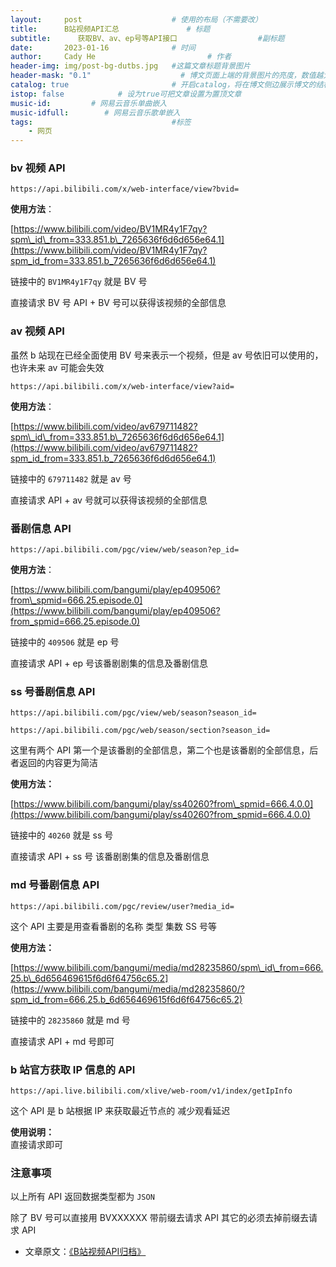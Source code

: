 ```yaml
---
layout:     post   				    # 使用的布局（不需要改）
title:      B站视频API汇总 				# 标题 
subtitle:      获取BV、av、ep号等API接口                  #副标题
date:       2023-01-16 				# 时间
author:     Cady He 						# 作者
header-img: img/post-bg-dutbs.jpg 	#这篇文章标题背景图片
header-mask: "0.1"                    # 博文页面上端的背景图片的亮度，数值越大越黑暗
catalog: true 						# 开启catalog，将在博文侧边展示博文的结构
istop: false            # 设为true可把文章设置为置顶文章
music-id:         # 网易云音乐单曲嵌入
music-idfull:        # 网易云音乐歌单嵌入
tags:								#标签
    - 网页
---
```





### bv 视频 API

`https://api.bilibili.com/x/web-interface/view?bvid=`

**使用方法**：

[https://www.bilibili.com/video/BV1MR4y1F7qy?spm\_id\_from=333.851.b\_7265636f6d6d656e64.1](https://www.bilibili.com/video/BV1MR4y1F7qy?spm_id_from=333.851.b_7265636f6d6d656e64.1)

链接中的 `BV1MR4y1F7qy` 就是 BV 号

直接请求 BV 号 API + BV 号可以获得该视频的全部信息

### av 视频 API

虽然 b 站现在已经全面使用 BV 号来表示一个视频，但是 av 号依旧可以使用的，也许未来 av 可能会失效

`https://api.bilibili.com/x/web-interface/view?aid=`

**使用方法**：

[https://www.bilibili.com/video/av679711482?spm\_id\_from=333.851.b\_7265636f6d6d656e64.1](https://www.bilibili.com/video/av679711482?spm_id_from=333.851.b_7265636f6d6d656e64.1)

链接中的 `679711482` 就是 av 号

直接请求 API + av 号就可以获得该视频的全部信息

### **番剧信息 API**

`https://api.bilibili.com/pgc/view/web/season?ep_id=`

**使用方法**：

[https://www.bilibili.com/bangumi/play/ep409506?from\_spmid=666.25.episode.0](https://www.bilibili.com/bangumi/play/ep409506?from_spmid=666.25.episode.0)

链接中的 `409506` 就是 ep 号

直接请求 API + ep 号该番剧剧集的信息及番剧信息

### ss 号番剧信息 API

`https://api.bilibili.com/pgc/view/web/season?season_id=`

`https://api.bilibili.com/pgc/web/season/section?season_id=`

这里有两个 API 第一个是该番剧的全部信息，第二个也是该番剧的全部信息，后者返回的内容更为简洁

**使用方法：**

[https://www.bilibili.com/bangumi/play/ss40260?from\_spmid=666.4.0.0](https://www.bilibili.com/bangumi/play/ss40260?from_spmid=666.4.0.0)

链接中的 `40260` 就是 ss 号

直接请求 API + ss 号 该番剧剧集的信息及番剧信息

### md 号番剧信息 API

`https://api.bilibili.com/pgc/review/user?media_id=`

这个 API 主要是用查看番剧的名称 类型 集数 SS 号等

**使用方法：**

[https://www.bilibili.com/bangumi/media/md28235860/spm\_id\_from=666.25.b\_6d656469615f6d6f64756c65.2](https://www.bilibili.com/bangumi/media/md28235860/?spm_id_from=666.25.b_6d656469615f6d6f64756c65.2)

链接中的 `28235860` 就是 md 号

直接请求 API + md 号即可

### b 站官方获取 IP 信息的 API

`https://api.live.bilibili.com/xlive/web-room/v1/index/getIpInfo`

这个 API 是 b 站根据 IP 来获取最近节点的 减少观看延迟

**使用说明：**  
直接请求即可

### 注意事项

以上所有 API 返回数据类型都为 `JSON`

除了 BV 号可以直接用 BVXXXXXX 带前缀去请求 API 其它的必须去掉前缀去请求 API


* 文章原文：[《B站视频API归档》](https://www.hecady.com/b%E7%AB%99%E8%A7%86%E9%A2%91api%E5%BD%92%E6%A1%A3/)